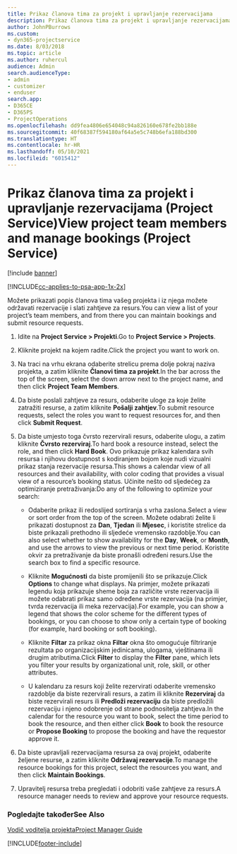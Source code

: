 ```yaml
---
title: Prikaz članova tima za projekt i upravljanje rezervacijama
description: Prikaz članova tima za projekt i upravljanje rezervacijama u programu Project Service
author: JohnPBurrows
ms.custom:
- dyn365-projectservice
ms.date: 8/03/2018
ms.topic: article
ms.author: ruhercul
audience: Admin
search.audienceType:
- admin
- customizer
- enduser
search.app:
- D365CE
- D365PS
- ProjectOperations
ms.openlocfilehash: dd9fea4806e654048c94a826160e678fe2bb188e
ms.sourcegitcommit: 40f68387f594180af64a5e5c748b6efa188bd300
ms.translationtype: HT
ms.contentlocale: hr-HR
ms.lasthandoff: 05/10/2021
ms.locfileid: "6015412"
---
```

# <a name="view-project-team-members-and-manage-bookings-project-service"></a><span data-ttu-id="ea95b-103">Prikaz članova tima za projekt i upravljanje rezervacijama (Project Service)</span><span class="sxs-lookup"><span data-stu-id="ea95b-103">View project team members and manage bookings (Project Service)</span></span>

[!include [banner](../includes/psa-now-project-operations.md)]

[!INCLUDE[cc-applies-to-psa-app-1x-2x](../includes/cc-applies-to-psa-app-1x-2x.md)]

<span data-ttu-id="ea95b-104">Možete prikazati popis članova tima vašeg projekta i iz njega možete održavati rezervacije i slati zahtjeve za resurs.</span><span class="sxs-lookup"><span data-stu-id="ea95b-104">You can view a list of your project’s team members, and from there you can maintain bookings and submit resource requests.</span></span>  
  
1.  <span data-ttu-id="ea95b-105">Idite na **Project Service > Projekti**.</span><span class="sxs-lookup"><span data-stu-id="ea95b-105">Go to **Project Service > Projects**.</span></span>  
  
2.  <span data-ttu-id="ea95b-106">Kliknite projekt na kojem radite.</span><span class="sxs-lookup"><span data-stu-id="ea95b-106">Click the project you want to work on.</span></span>  
  
3.  <span data-ttu-id="ea95b-107">Na traci na vrhu ekrana odaberite strelicu prema dolje pokraj naziva projekta, a zatim kliknite **Članovi tima za projekt**.</span><span class="sxs-lookup"><span data-stu-id="ea95b-107">In the bar across the top of the screen, select the down arrow next to the project name, and then click **Project Team Members**.</span></span>  
  
4.  <span data-ttu-id="ea95b-108">Da biste poslali zahtjeve za resurs, odaberite uloge za koje želite zatražiti resurse, a zatim kliknite **Pošalji zahtjev**.</span><span class="sxs-lookup"><span data-stu-id="ea95b-108">To submit resource requests, select the roles you want to request resources for, and then click **Submit Request**.</span></span>  
  
5.  <span data-ttu-id="ea95b-109">Da biste umjesto toga čvrsto rezervirali resurs, odaberite ulogu, a zatim kliknite **Čvrsto rezerviraj**.</span><span class="sxs-lookup"><span data-stu-id="ea95b-109">To hard book a resource instead, select the role, and then click **Hard Book**.</span></span> <span data-ttu-id="ea95b-110">Ovo prikazuje prikaz kalendara svih resursa i njihovu dostupnost s kodiranjem bojom koje nudi vizualni prikaz stanja rezervacije resursa.</span><span class="sxs-lookup"><span data-stu-id="ea95b-110">This shows a calendar view of all resources and their availability, with color coding that provides a visual view of a resource’s booking status.</span></span> <span data-ttu-id="ea95b-111">Učinite nešto od sljedećeg za optimiziranje pretraživanja:</span><span class="sxs-lookup"><span data-stu-id="ea95b-111">Do any of the following to optimize your search:</span></span>  
  
    -   <span data-ttu-id="ea95b-112">Odaberite prikaz ili redoslijed sortiranja s vrha zaslona.</span><span class="sxs-lookup"><span data-stu-id="ea95b-112">Select a view or sort order from the top of the screen.</span></span> <span data-ttu-id="ea95b-113">Možete odabrati želite li prikazati dostupnost za **Dan**, **Tjedan** ili **Mjesec**, i koristite strelice da biste prikazali prethodno ili sljedeće vremensko razdoblje.</span><span class="sxs-lookup"><span data-stu-id="ea95b-113">You can also select whether to show availability for the **Day**, **Week**, or **Month**, and use the arrows to view the previous or next time period.</span></span> <span data-ttu-id="ea95b-114">Koristite okvir za pretraživanje da biste pronašli određeni resurs.</span><span class="sxs-lookup"><span data-stu-id="ea95b-114">Use the search box to find a specific resource.</span></span>  
  
    -   <span data-ttu-id="ea95b-115">Kliknite **Mogućnosti** da biste promijenili što se prikazuje.</span><span class="sxs-lookup"><span data-stu-id="ea95b-115">Click **Options** to change what displays.</span></span> <span data-ttu-id="ea95b-116">Na primjer, možete prikazati legendu koja prikazuje sheme boja za različite vrste rezervacija ili možete odabrati prikaz samo određene vrste rezervacija (na primjer, tvrda rezervacija ili meka rezervacija).</span><span class="sxs-lookup"><span data-stu-id="ea95b-116">For example, you can show a legend that shows the color scheme for the different types of bookings, or you can choose to show only a certain type of booking (for example, hard booking or soft booking).</span></span>  
  
    -   <span data-ttu-id="ea95b-117">Kliknite **Filtar** za prikaz okna **Filtar** okna što omogućuje filtriranje rezultata po organizacijskim jedinicama, ulogama, vještinama ili drugim atributima.</span><span class="sxs-lookup"><span data-stu-id="ea95b-117">Click **Filter** to display the **Filter** pane, which lets you filter your results by organizational unit, role, skill, or other attributes.</span></span>  
  
    -   <span data-ttu-id="ea95b-118">U kalendaru za resurs koji želite rezervirati odaberite vremensko razdoblje da biste rezervirali resurs, a zatim ili kliknite **Rezerviraj** da biste rezervirali resurs ili **Predloži rezervaciju** da biste predložili rezervaciju i njeno odobrenje od strane podnositelja zahtjeva.</span><span class="sxs-lookup"><span data-stu-id="ea95b-118">In the calendar for the resource you want to book, select the time period to book the resource, and then either click **Book** to book the resource or **Propose Booking** to propose the booking and have the requestor approve it.</span></span>  
  
6.  <span data-ttu-id="ea95b-119">Da biste upravljali rezervacijama resursa za ovaj projekt, odaberite željene resurse, a zatim kliknite **Održavaj rezervacije**.</span><span class="sxs-lookup"><span data-stu-id="ea95b-119">To manage the resource bookings for this project, select the resources you want, and then click **Maintain Bookings**.</span></span>  
  
7.  <span data-ttu-id="ea95b-120">Upravitelj resursa treba pregledati i odobriti vaše zahtjeve za resurs.</span><span class="sxs-lookup"><span data-stu-id="ea95b-120">A resource manager needs to review and approve your resource requests.</span></span>  
  
### <a name="see-also"></a><span data-ttu-id="ea95b-121">Pogledajte također</span><span class="sxs-lookup"><span data-stu-id="ea95b-121">See Also</span></span>  
 [<span data-ttu-id="ea95b-122">Vodič voditelja projekta</span><span class="sxs-lookup"><span data-stu-id="ea95b-122">Project Manager Guide</span></span>](../psa/project-manager-guide.md)


[!INCLUDE[footer-include](../includes/footer-banner.md)]